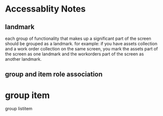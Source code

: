 # Accessablity Notes

## landmark

each group of functionality that makes up a significant part of the screen should be grouped as a landmark.
for example: if you have assets collection and a work order collection on the same screen, you mark the assets part of 
the screen as one landmark and the workorders part of the screen as another landmark.

## group and item role association

group               item
================================================
group               listitem 